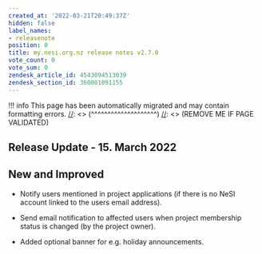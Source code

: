 ```yaml
---
created_at: '2022-03-21T20:49:37Z'
hidden: false
label_names:
- releasenote
position: 0
title: my.nesi.org.nz release notes v2.7.0
vote_count: 0
vote_sum: 0
zendesk_article_id: 4543094513039
zendesk_section_id: 360001091155
---
```




[//]: <> (REMOVE ME IF PAGE VALIDATED)
[//]: <> (vvvvvvvvvvvvvvvvvvvv)
!!! info
    This page has been automatically migrated and may contain formatting errors.
[//]: <> (^^^^^^^^^^^^^^^^^^^^)
[//]: <> (REMOVE ME IF PAGE VALIDATED)

<h2 id="ReleaseNotes-ReleaseUpdate-11.July2019">Release Update - 15. March 2022</h2>
<h2 id="ReleaseNotes-NewandImproved">New and Improved</h2>
<ul>
<li>
<p data-renderer-start-pos="601">Notify users mentioned in project applications (if there is no NeSI account linked to the users email address).</p>
</li>
<li>
<p data-renderer-start-pos="723">Send email notification to affected users when project membership status is changed (by the project owner).</p>
</li>
<li>
<p data-renderer-start-pos="822">Added optional banner for e.g. holiday announcements.</p>
</li>
</ul>